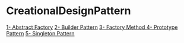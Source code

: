 # CreationalDesignPattern
<a href="abstract_factory">1- Abstract Factory</a>
<a href="abstract_factory">2- Builder Pattern</a>
<a href="abstract_factory">3- Factory Method </a>
<a href="abstract_factory">4- Prototype Pattern</a>
<a href="abstract_factory">5- Singleton Pattern</a>
